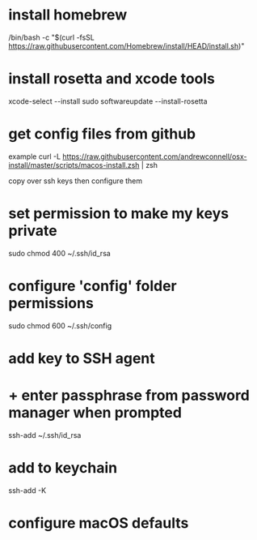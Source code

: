 # install homebrew
/bin/bash -c "$(curl -fsSL https://raw.githubusercontent.com/Homebrew/install/HEAD/install.sh)"

# install rosetta and xcode tools
xcode-select --install
sudo softwareupdate --install-rosetta


# get config files from github
example curl -L https://raw.githubusercontent.com/andrewconnell/osx-install/master/scripts/macos-install.zsh | zsh


copy over ssh keys then configure them
# set permission to make my keys private
sudo chmod 400 ~/.ssh/id_rsa

# configure 'config' folder permissions
sudo chmod 600 ~/.ssh/config

# add key to SSH agent
#     + enter passphrase from password manager when prompted
ssh-add ~/.ssh/id_rsa

# add to keychain
ssh-add -K


# configure macOS defaults
